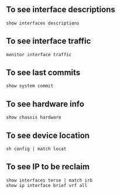 ## To see interface descriptions
```
show interfaces descriptions
```
## To see interface traffic
```
monitor interface traffic
```
## To see last commits
```
show system commit
```
## To see hardware info
```
show chassis hardware
```
## To see device location
```
sh config | match locat
```
## To see IP to be reclaim
```
show interfaces terse | match irb
show ip interface brief vrf all
```
